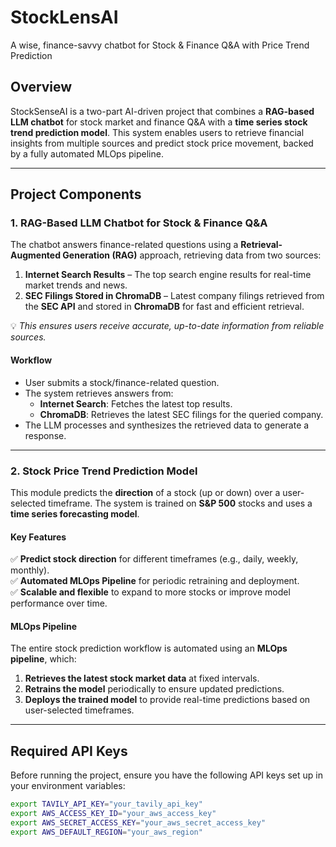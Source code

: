 # StockLensAI
A wise, finance-savvy chatbot for Stock &amp; Finance Q&amp;A with Price Trend Prediction

## **Overview**  
StockSenseAI is a two-part AI-driven project that combines a **RAG-based LLM chatbot** for stock market and finance Q&A with a **time series stock trend prediction model**. This system enables users to retrieve financial insights from multiple sources and predict stock price movement, backed by a fully automated MLOps pipeline.  

---

## **Project Components**  

### **1. RAG-Based LLM Chatbot for Stock & Finance Q&A**  
The chatbot answers finance-related questions using a **Retrieval-Augmented Generation (RAG)** approach, retrieving data from two sources:  
1. **Internet Search Results** – The top search engine results for real-time market trends and news.  
2. **SEC Filings Stored in ChromaDB** – Latest company filings retrieved from the **SEC API** and stored in **ChromaDB** for fast and efficient retrieval.  

💡 *This ensures users receive accurate, up-to-date information from reliable sources.*  

#### **Workflow**  
- User submits a stock/finance-related question.  
- The system retrieves answers from:  
  - **Internet Search**: Fetches the latest top results.  
  - **ChromaDB**: Retrieves the latest SEC filings for the queried company.  
- The LLM processes and synthesizes the retrieved data to generate a response.  

---

### **2. Stock Price Trend Prediction Model**  
This module predicts the **direction** of a stock (up or down) over a user-selected timeframe. The system is trained on **S&P 500** stocks and uses a **time series forecasting model**.  

#### **Key Features**  
✅ **Predict stock direction** for different timeframes (e.g., daily, weekly, monthly).  
✅ **Automated MLOps Pipeline** for periodic retraining and deployment.  
✅ **Scalable and flexible** to expand to more stocks or improve model performance over time.  

#### **MLOps Pipeline**  
The entire stock prediction workflow is automated using an **MLOps pipeline**, which:  
1. **Retrieves the latest stock market data** at fixed intervals.  
2. **Retrains the model** periodically to ensure updated predictions.  
3. **Deploys the trained model** to provide real-time predictions based on user-selected timeframes.  

---

## **Required API Keys**  
Before running the project, ensure you have the following API keys set up in your environment variables:  

```bash
export TAVILY_API_KEY="your_tavily_api_key"
export AWS_ACCESS_KEY_ID="your_aws_access_key"
export AWS_SECRET_ACCESS_KEY="your_aws_secret_access_key"
export AWS_DEFAULT_REGION="your_aws_region"

